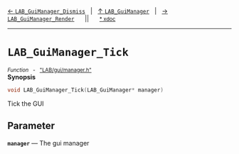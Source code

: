 [&#8592; `LAB_GuiManager_Dismiss`](LAB--gui--lab_guimanager--lab_guimanager_dismiss.md)&nbsp;&nbsp;&nbsp;|&nbsp;&nbsp;&nbsp;[&#8593; `LAB_GuiManager`](LAB--gui--lab_guimanager.md)&nbsp;&nbsp;&nbsp;|&nbsp;&nbsp;&nbsp;[&#8594; `LAB_GuiManager_Render`](LAB--gui--lab_guimanager--lab_guimanager_render.md)&nbsp;&nbsp;&nbsp;&nbsp;&nbsp;&nbsp;||&nbsp;&nbsp;&nbsp;&nbsp;&nbsp;&nbsp;<small>[\* xdoc](../xdoc/LAB/gui.xmd#L277)</small>
***

# `LAB_GuiManager_Tick`
<small>*Function* &nbsp; - &nbsp; ["LAB/gui/manager.h"](../include/LAB/gui/manager.h)</small>  
**Synopsis**

```cpp
void LAB_GuiManager_Tick(LAB_GuiManager* manager)
```

Tick the GUI

## Parameter
**`manager`** &#8213; The gui manager  
